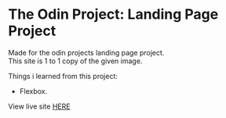 # The Odin Project: Landing Page Project

Made for the odin projects landing page project.<br>
This site is 1 to 1 copy of the given image.

Things i learned from this project:

- Flexbox.

View live site [HERE](https://xxnoc.github.io/odin-landing-page/)
